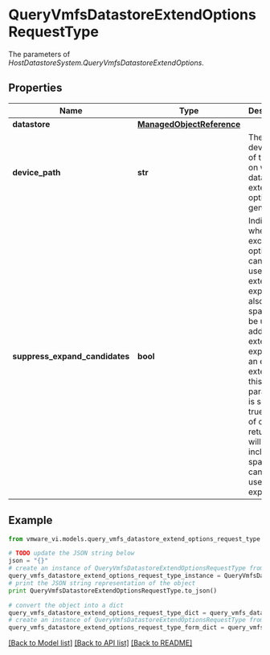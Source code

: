 # QueryVmfsDatastoreExtendOptionsRequestType

The parameters of *HostDatastoreSystem.QueryVmfsDatastoreExtendOptions*. 

## Properties
Name | Type | Description | Notes
------------ | ------------- | ------------- | -------------
**datastore** | [**ManagedObjectReference**](ManagedObjectReference.md) |  | 
**device_path** | **str** | The devicePath of the disk on which datastore extension options are generated.  | 
**suppress_expand_candidates** | **bool** | Indicates whether to exclude options that can be used for extent expansion also. Free space can be used for adding an extent or expanding an existing extent. If this parameter is set to true, the list of options returned will not include free space that can be used for expansion.  | [optional] 

## Example

```python
from vmware_vi.models.query_vmfs_datastore_extend_options_request_type import QueryVmfsDatastoreExtendOptionsRequestType

# TODO update the JSON string below
json = "{}"
# create an instance of QueryVmfsDatastoreExtendOptionsRequestType from a JSON string
query_vmfs_datastore_extend_options_request_type_instance = QueryVmfsDatastoreExtendOptionsRequestType.from_json(json)
# print the JSON string representation of the object
print QueryVmfsDatastoreExtendOptionsRequestType.to_json()

# convert the object into a dict
query_vmfs_datastore_extend_options_request_type_dict = query_vmfs_datastore_extend_options_request_type_instance.to_dict()
# create an instance of QueryVmfsDatastoreExtendOptionsRequestType from a dict
query_vmfs_datastore_extend_options_request_type_form_dict = query_vmfs_datastore_extend_options_request_type.from_dict(query_vmfs_datastore_extend_options_request_type_dict)
```
[[Back to Model list]](../README.md#documentation-for-models) [[Back to API list]](../README.md#documentation-for-api-endpoints) [[Back to README]](../README.md)


